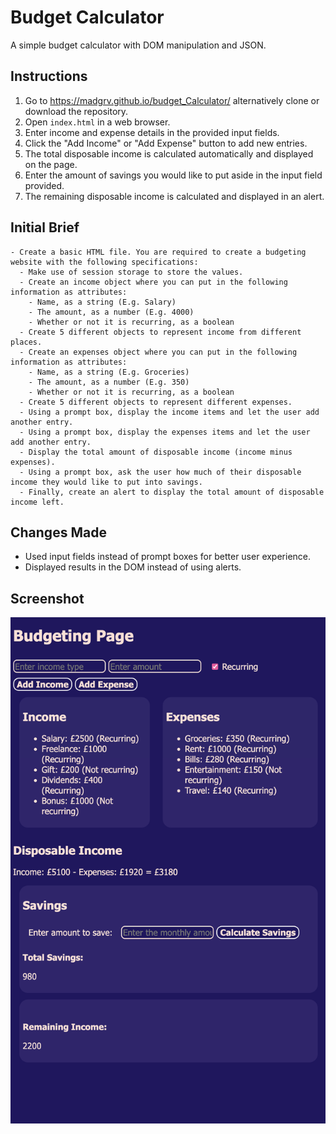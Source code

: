 # Budget Calculator

A simple budget calculator with DOM manipulation and JSON.

## Instructions

1. Go to https://madgrv.github.io/budget_Calculator/ alternatively clone or download the repository.
2. Open `index.html` in a web browser.
3. Enter income and expense details in the provided input fields.
4. Click the "Add Income" or "Add Expense" button to add new entries.
5. The total disposable income is calculated automatically and displayed on the page.
6. Enter the amount of savings you would like to put aside in the input field provided.
7. The remaining disposable income is calculated and displayed in an alert.

## Initial Brief

    - Create a basic HTML file. You are required to create a budgeting website with the following specifications:
      - Make use of session storage to store the values.
      - Create an income object where you can put in the following information as attributes:
        - Name, as a string (E.g. Salary)
        - The amount, as a number (E.g. 4000)
        - Whether or not it is recurring, as a boolean
      - Create 5 different objects to represent income from different places.
      - Create an expenses object where you can put in the following information as attributes:
        - Name, as a string (E.g. Groceries)
        - The amount, as a number (E.g. 350)
        - Whether or not it is recurring, as a boolean
      - Create 5 different objects to represent different expenses.
      - Using a prompt box, display the income items and let the user add another entry.
      - Using a prompt box, display the expenses items and let the user add another entry.
      - Display the total amount of disposable income (income minus expenses).
      - Using a prompt box, ask the user how much of their disposable income they would like to put into savings.
      - Finally, create an alert to display the total amount of disposable income left.

## Changes Made

- Used input fields instead of prompt boxes for better user experience.
- Displayed results in the DOM instead of using alerts.

## Screenshot

![Image description](/Budget_Calculator/Screenshot.png)
